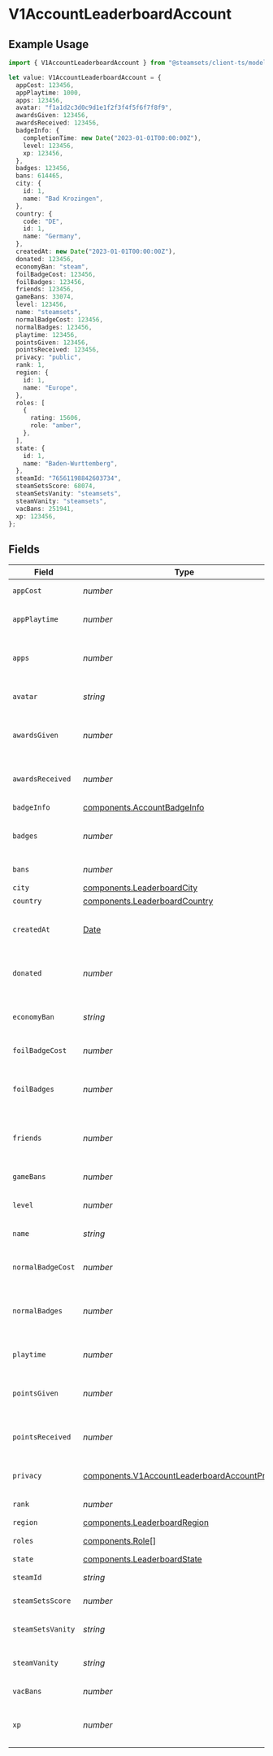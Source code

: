 # V1AccountLeaderboardAccount

## Example Usage

```typescript
import { V1AccountLeaderboardAccount } from "@steamsets/client-ts/models/components";

let value: V1AccountLeaderboardAccount = {
  appCost: 123456,
  appPlaytime: 1000,
  apps: 123456,
  avatar: "f1a1d2c3d0c9d1e1f2f3f4f5f6f7f8f9",
  awardsGiven: 123456,
  awardsReceived: 123456,
  badgeInfo: {
    completionTime: new Date("2023-01-01T00:00:00Z"),
    level: 123456,
    xp: 123456,
  },
  badges: 123456,
  bans: 614465,
  city: {
    id: 1,
    name: "Bad Krozingen",
  },
  country: {
    code: "DE",
    id: 1,
    name: "Germany",
  },
  createdAt: new Date("2023-01-01T00:00:00Z"),
  donated: 123456,
  economyBan: "steam",
  foilBadgeCost: 123456,
  foilBadges: 123456,
  friends: 123456,
  gameBans: 33074,
  level: 123456,
  name: "steamsets",
  normalBadgeCost: 123456,
  normalBadges: 123456,
  playtime: 123456,
  pointsGiven: 123456,
  pointsReceived: 123456,
  privacy: "public",
  rank: 1,
  region: {
    id: 1,
    name: "Europe",
  },
  roles: [
    {
      rating: 15606,
      role: "amber",
    },
  ],
  state: {
    id: 1,
    name: "Baden-Wurttemberg",
  },
  steamId: "76561198842603734",
  steamSetsScore: 68074,
  steamSetsVanity: "steamsets",
  steamVanity: "steamsets",
  vacBans: 251941,
  xp: 123456,
};
```

## Fields

| Field                                                                                                          | Type                                                                                                           | Required                                                                                                       | Description                                                                                                    | Example                                                                                                        |
| -------------------------------------------------------------------------------------------------------------- | -------------------------------------------------------------------------------------------------------------- | -------------------------------------------------------------------------------------------------------------- | -------------------------------------------------------------------------------------------------------------- | -------------------------------------------------------------------------------------------------------------- |
| `appCost`                                                                                                      | *number*                                                                                                       | :heavy_check_mark:                                                                                             | The cost of an app                                                                                             | 123456                                                                                                         |
| `appPlaytime`                                                                                                  | *number*                                                                                                       | :heavy_check_mark:                                                                                             | For the app playtime leaderboard                                                                               | 1000                                                                                                           |
| `apps`                                                                                                         | *number*                                                                                                       | :heavy_check_mark:                                                                                             | The number of apps the account has                                                                             | 123456                                                                                                         |
| `avatar`                                                                                                       | *string*                                                                                                       | :heavy_check_mark:                                                                                             | The avatar hash of the account                                                                                 | f1a1d2c3d0c9d1e1f2f3f4f5f6f7f8f9                                                                               |
| `awardsGiven`                                                                                                  | *number*                                                                                                       | :heavy_check_mark:                                                                                             | The number of awards the account has                                                                           | 123456                                                                                                         |
| `awardsReceived`                                                                                               | *number*                                                                                                       | :heavy_check_mark:                                                                                             | The number of awards the account has                                                                           | 123456                                                                                                         |
| `badgeInfo`                                                                                                    | [components.AccountBadgeInfo](../../models/components/accountbadgeinfo.md)                                     | :heavy_minus_sign:                                                                                             | N/A                                                                                                            |                                                                                                                |
| `badges`                                                                                                       | *number*                                                                                                       | :heavy_check_mark:                                                                                             | The number of badges the account has                                                                           | 123456                                                                                                         |
| `bans`                                                                                                         | *number*                                                                                                       | :heavy_check_mark:                                                                                             | The number of bans                                                                                             |                                                                                                                |
| `city`                                                                                                         | [components.LeaderboardCity](../../models/components/leaderboardcity.md)                                       | :heavy_minus_sign:                                                                                             | N/A                                                                                                            |                                                                                                                |
| `country`                                                                                                      | [components.LeaderboardCountry](../../models/components/leaderboardcountry.md)                                 | :heavy_minus_sign:                                                                                             | N/A                                                                                                            |                                                                                                                |
| `createdAt`                                                                                                    | [Date](https://developer.mozilla.org/en-US/docs/Web/JavaScript/Reference/Global_Objects/Date)                  | :heavy_check_mark:                                                                                             | The time the account was created                                                                               | 2023-01-01T00:00:00Z                                                                                           |
| `donated`                                                                                                      | *number*                                                                                                       | :heavy_check_mark:                                                                                             | The total of donations the account has                                                                         | 123456                                                                                                         |
| `economyBan`                                                                                                   | *string*                                                                                                       | :heavy_check_mark:                                                                                             | The economy ban of the account                                                                                 | steam                                                                                                          |
| `foilBadgeCost`                                                                                                | *number*                                                                                                       | :heavy_check_mark:                                                                                             | The cost of a foil badge                                                                                       | 123456                                                                                                         |
| `foilBadges`                                                                                                   | *number*                                                                                                       | :heavy_check_mark:                                                                                             | The number of foil badges the account has                                                                      | 123456                                                                                                         |
| `friends`                                                                                                      | *number*                                                                                                       | :heavy_check_mark:                                                                                             | The number of friends the account has                                                                          | 123456                                                                                                         |
| `gameBans`                                                                                                     | *number*                                                                                                       | :heavy_check_mark:                                                                                             | The number of game bans                                                                                        |                                                                                                                |
| `level`                                                                                                        | *number*                                                                                                       | :heavy_check_mark:                                                                                             | The level of the account                                                                                       | 123456                                                                                                         |
| `name`                                                                                                         | *string*                                                                                                       | :heavy_check_mark:                                                                                             | The name of the account                                                                                        | steamsets                                                                                                      |
| `normalBadgeCost`                                                                                              | *number*                                                                                                       | :heavy_check_mark:                                                                                             | The cost of a normal badge                                                                                     | 123456                                                                                                         |
| `normalBadges`                                                                                                 | *number*                                                                                                       | :heavy_check_mark:                                                                                             | The number of normal badges the account has                                                                    | 123456                                                                                                         |
| `playtime`                                                                                                     | *number*                                                                                                       | :heavy_check_mark:                                                                                             | The playtime of the account                                                                                    | 123456                                                                                                         |
| `pointsGiven`                                                                                                  | *number*                                                                                                       | :heavy_check_mark:                                                                                             | The number of points the account has                                                                           | 123456                                                                                                         |
| `pointsReceived`                                                                                               | *number*                                                                                                       | :heavy_check_mark:                                                                                             | The number of points the account has                                                                           | 123456                                                                                                         |
| `privacy`                                                                                                      | [components.V1AccountLeaderboardAccountPrivacy](../../models/components/v1accountleaderboardaccountprivacy.md) | :heavy_check_mark:                                                                                             | The privacy of the account                                                                                     | public                                                                                                         |
| `rank`                                                                                                         | *number*                                                                                                       | :heavy_check_mark:                                                                                             | The rank of the account                                                                                        | 1                                                                                                              |
| `region`                                                                                                       | [components.LeaderboardRegion](../../models/components/leaderboardregion.md)                                   | :heavy_minus_sign:                                                                                             | N/A                                                                                                            |                                                                                                                |
| `roles`                                                                                                        | [components.Role](../../models/components/role.md)[]                                                           | :heavy_check_mark:                                                                                             | The roles of the account                                                                                       |                                                                                                                |
| `state`                                                                                                        | [components.LeaderboardState](../../models/components/leaderboardstate.md)                                     | :heavy_minus_sign:                                                                                             | N/A                                                                                                            |                                                                                                                |
| `steamId`                                                                                                      | *string*                                                                                                       | :heavy_check_mark:                                                                                             | The steam id                                                                                                   | 76561198842603734                                                                                              |
| `steamSetsScore`                                                                                               | *number*                                                                                                       | :heavy_check_mark:                                                                                             | The steam sets score                                                                                           |                                                                                                                |
| `steamSetsVanity`                                                                                              | *string*                                                                                                       | :heavy_check_mark:                                                                                             | The vanity of the account                                                                                      | steamsets                                                                                                      |
| `steamVanity`                                                                                                  | *string*                                                                                                       | :heavy_check_mark:                                                                                             | The vanity of the account                                                                                      | steamsets                                                                                                      |
| `vacBans`                                                                                                      | *number*                                                                                                       | :heavy_check_mark:                                                                                             | The number of vac bans                                                                                         |                                                                                                                |
| `xp`                                                                                                           | *number*                                                                                                       | :heavy_check_mark:                                                                                             | The number of xp the account has                                                                               | 123456                                                                                                         |